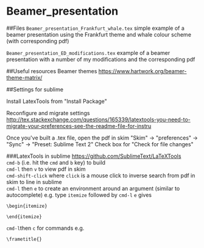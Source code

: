# Beamer_presentation
##Files
`Beamer_presentation_Frankfurt_whale.tex` simple example of a beamer presentation using the Frankfurt theme and whale colour scheme (with corresponding pdf) 

`Beamer_presentation_ED_modifications.tex` example of a beamer presentation with a number of my modifications and the corresponding pdf

##Useful resources
Beamer themes https://www.hartwork.org/beamer-theme-matrix/

##Settings for sublime

Install LatexTools from "Install Package"

Reconfigure and migrate settings
http://tex.stackexchange.com/questions/165339/latextools-you-need-to-migrate-your-preferences-see-the-readme-file-for-instru

Once you've built a .tex file, open the pdf in skim
"Skim" -> "preferences" -> "Sync" -> "Preset: Sublime Text 2"
Check box for "Check for file changes"

###LatexTools in sublime
https://github.com/SublimeText/LaTeXTools  
`cmd-b` (i.e. hit the `cmd` and `b` key) to build  
`cmd-l` then `v` to view pdf in skim  
`cmd-shift-click` where `click` is a mouse click to inverse search from pdf in skim to line in sublime  
`cmd-l` then `e` to create an environment around an argument (similar to autocomplete) e.g. type `itemize` followed by `cmd-l` `e` gives   
```
\begin{itemize}

\end{itemize}
```
`cmd-l`then `c` for commands e.g. 

`\frametitle{}`
